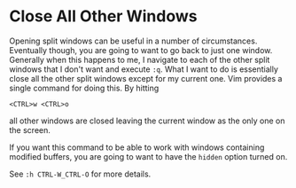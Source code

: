 # Close All Other Windows

Opening split windows can be useful in a number of circumstances. Eventually
though, you are going to want to go back to just one window. Generally when
this happens to me, I navigate to each of the other split windows that I
don't want and execute `:q`. What I want to do is essentially close all the
other split windows except for my current one. Vim provides a single command
for doing this. By hitting

```
<CTRL>w <CTRL>o
```

all other windows are closed leaving the current window as the only one on
the screen.

If you want this command to be able to work with windows containing modified
buffers, you are going to want to have the `hidden` option turned on.

See `:h CTRL-W_CTRL-O` for more details.
